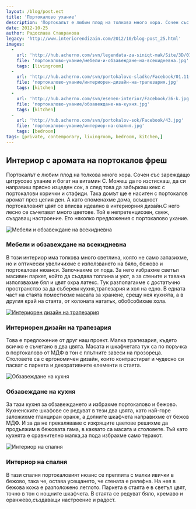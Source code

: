 ```yaml
---
layout: /blog/post.ect
title: 'Портокалово ухание'
description: 'Портокалът е любим плод на толкова много хора. Сочен със зареждащо цитрусово ухание и богат на витамин С. Можеш да го изстискаш, да си направиш прясно изцеден сок, а след това да забъркаш кекс с портокалови корички и стафиди. Така домът ще е наситен с портокалов аромат през целия ден. А като споменахме дома, всъщност портокаловият цвят се вписва идеално в интериорния дизайн. '
date: 2012-10-25
author: Радослава Ставракова
legacy: 'http://www.interiorendizain.com/2012/10/blog-post_25.html'
images:
  -
    url: 'http://hub.acherno.com/svn/legendata-za-siniqt-mak/Site/3D/01.1-h_f.jpg'
    file: 'портокалово-ухание/мебели-и-обзавеждане-на-всекидневна.jpg'
    tags: [livingroom]
  -
    url: 'http://hub.acherno.com/svn/portokalovo-sladko/Facebook/01.11-h.jpg'
    file: 'портокалово-ухание/интериорен-дизайн-на-трапезария.jpg'
    tags: [kitchen]
  -
    url: 'http://hub.acherno.com/svn/esenen-interior/Facebook/36-k.jpg'
    file: 'портокалово-ухание/обзавеждане-на-кухня.jpg'
    tags: [kitchen]
  -
    url: 'http://hub.acherno.com/svn/portokalov-sok/Facebook/43.jpg'
    file: 'портокалово-ухание/интериор-на-спалня.jpg'
    tags: [bedroom]
tags: [private, contemporary, livingroom, bedroom, kitchen,]
---
```

## Интериор с аромата на **портокалов фреш**
Портокалът е любим плод на толкова много хора. Сочен със зареждащо цитрусово ухание и богат на витамин С. Можеш да го изстискаш, да си направиш прясно изцеден сок, а след това да забъркаш кекс с портокалови корички и стафиди. Така домът ще е наситен с портокалов аромат през целия ден. А като споменахме дома, всъщност портокаловият цвят се вписва идеално в интериорния дизайн.С него лесно се съчетават много цветове. Той е непретенциозен, свеж, създаващ настроение. Ето няколко предложения с портокалово ухание.

![Мебели и обзавеждане на всекидневна](портокалово-ухание/мебели-и-обзавеждане-на-всекидневна.jpg)
### Мебели и обзавеждане на **всекидневна**

В този интериор има толкова много светлина, която не само запазихме, но и оптически увеличихме с използването на бяло, бежово и портокалови нюанси. Започнахме от пода. За него избрахме светъл масивен паркет, който да създава топлина и уют, а за стените и тавана използвахме бял и цвят охра латекс. Тук разполагахме с достатъчно пространство за да съберем кухня,трапезария и хол на едно. В едната част на стаята поместихме масата за хранене, срещу нея кухнята, а в другия край на стаята, от колоната нататък, обобсобихме хола.

[![Интериорен дизайн на трапезария](портокалово-ухание/интериорен-дизайн-на-трапезария.jpg)](http://acherno.bg/интериорен-дизайн/апартамент/портокалово-сладко/портокалово-сладко.html)
### Интериорен дизайн на **трапезария**

Това е предложение от друг наш проект. Малка трапезария, където всичко е съчетано в два цвята. Масата и шкафчетата тук са по поръчка в портокалово от МДФ в тон с плътните завеси на прозореца. Столовете са с ергономичен дизайн, които контрастират и чудесно си пасват с паркета и декоративните елементи в стаята.

![Обзавеждане на кухня](портокалово-ухание/обзавеждане-на-кухня.jpg)
### Обзавеждане на **кухня**

За тази кухня за обзавеждането и избрахме портокалово и бежово. Кухненските шкафове се редуват в тези два цвята, като най-горе заложихме гланциран оранж, а долните шкафчета направихме от бежов МДФ. И за да не прекаляваме с изкрящите цветове решихме да продължим в бежовата гама, в каквато са масата и столовете. Тъй като кухнята е сравнително малка,за пода избрахме само теракот.

![Интериор на спалня](портокалово-ухание/интериор-на-спалня.jpg)
### Интериор на **спалня**

В тази спалня портокаловият нюанс се преплита с малки ивички в бежово, така че, остава усещането, че стената е релефна. На нея в бежова кожа е разположено леглото. Паркета в стаята е в светъл цвят, точно в тон с нощните шкафчета. В стаята се редуват бяло, кремаво и оранжево,създаващи настроение и радост.